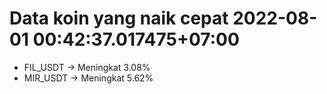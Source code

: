 # Data koin yang naik cepat 2022-08-01 00:42:37.017475+07:00

* FIL_USDT -> Meningkat 3.08%
* MIR_USDT -> Meningkat 5.62%
